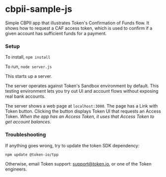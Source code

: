# cbpii-sample-js

Simple CBPII app that illustrates Token's Confirmation of Funds flow. It shows how to request a CAF access token, which is used to confirm if a given account has sufficient funds for a payment.

### Setup

To install, `npm install`

To run, `node server.js`

This starts up a server.

The server operates against Token's Sandbox environment by default.
This testing environment lets you try out UI and account flows without
exposing real bank accounts.

The server shows a web page at `localhost:3000`. The page has a Link with Token button.
Clicking the button displays Token UI that requests an Access Token.
_When the app has an Access Token, it uses that Access Token to get account balances._

### Troubleshooting

If anything goes wrong, try to update the token SDK dependency:

`npm update @token-io/tpp`

Otherwise, email Token support: support@token.io, or one of the Token engineers.
